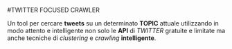 #TWITTER FOCUSED CRAWLER


Un tool per cercare **tweets** su un determinato **TOPIC** attuale 
utilizzando in modo attento e intelligente non solo le **API** di _TWITTER_ 
gratuite e limitate ma anche tecniche di _clustering_ e _crawling_
**intelligente**.






